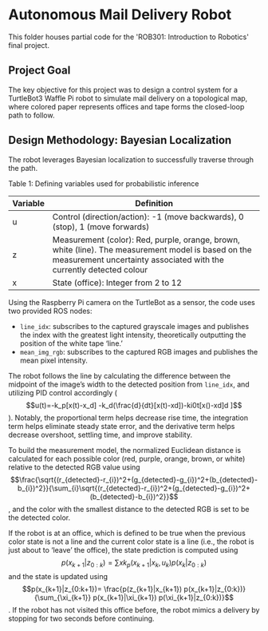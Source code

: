 # Autonomous Mail Delivery Robot

This folder houses partial code for the 'ROB301: Introduction to Robotics' final project.

## Project Goal

The key objective for this project was to design a control system for a TurtleBot3 Waffle Pi robot to simulate mail delivery on a topological map, where colored paper represents offices and tape forms the closed-loop path to follow.

## Design Methodology: Bayesian Localization
The robot leverages Bayesian localization to successfully traverse through the path.

Table 1: Defining variables used for probabilistic inference

| Variable | Definition |
|----------|------------|
| u | Control (direction/action): -1 (move backwards), 0 (stop), 1 (move forwards) |
| z | Measurement (color): Red, purple, orange, brown, white (line). The measurement model is based on the measurement uncertainty associated with the currently detected colour |
| x | State (office): Integer from 2 to 12 |

Using the Raspberry Pi camera on the TurtleBot as a sensor, the code uses two provided ROS nodes:
- `line_idx`: subscribes to the captured grayscale images and publishes the index with the greatest light intensity, theoretically outputting the position of the white tape ‘line.’
- `mean_img_rgb`: subscribes to the captured RGB images and publishes the mean pixel intensity.

The robot follows the line by calculating the difference between the midpoint of the image’s width to the detected position from `line_idx`, and utilizing PID control accordingly ($$u(t)=-k_p[x(t)-x_d] -k_d(\frac{d}{dt}[x(t)-xd])-ki0t[x()-xd]d ]$$). Notably, the proportional term helps decrease rise time, the integration term helps eliminate steady state error, and the derivative term helps decrease overshoot, settling time, and improve stability.

To build the measurement model, the normalized Euclidean distance is calculated for each possible color (red, purple, orange, brown, or white) relative to the detected RGB value using $$\frac{\sqrt{(r_{detected}-r_{i})^2+(g_{detected}-g_{i})^2+(b_{detected}-b_{i})^2}}{\sum_{i}\sqrt{(r_{detected}-r_{i})^2+(g_{detected}-g_{i})^2+(b_{detected}-b_{i})^2}}$$, and the color with the smallest distance to the detected RGB is set to be the detected color. 

If the robot is at an office, which is defined to be true when the previous color state is not a line and the current color state is a line (i.e., the robot is just about to ‘leave’ the office), the state prediction is computed using $$p(x_{k+1}|z_{0:k}) = \sum{x} k_{p}(x_{k+1}|x_{k}, u_{k}) p(x_{k}|z_{0:k})$$ and the state is updated using $$p(x_{k+1}|z_{0:k+1})= \frac{p(z_{k+1}|x_{k+1}) p(x_{k+1}|z_{0:k})}{\sum_{\xi_{k+1}} p(x_{k+1}|\xi_{k+1}) p(\xi_{k+1}|z_{0:k})}$$. If the robot has not visited this office before, the robot mimics a delivery by stopping for two seconds before continuing. 
